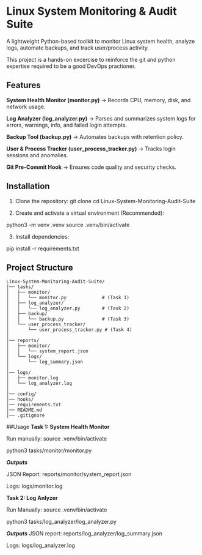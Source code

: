 # Linux System Monitoring & Audit Suite

A lightweight Python-based toolkit to monitor Linux system health, analyze logs, automate backups, and track user/process activity.

This project is a hands-on excercise to reinforce the git and python expertise required to be a good DevOps practioner.

## Features 

**System Health Monitor (monitor.py)** → Records CPU, memory, disk, and network usage.

**Log Analyzer (log_analyzer.py)** → Parses and summarizes system logs for errors, warnings, info, and failed login attempts.

**Backup Tool (backup.py)** → Automates backups with retention policy.

**User & Process Tracker (user_process_tracker.py)** → Tracks login sessions and anomalies.

**Git Pre-Commit Hook** → Ensures code quality and security checks.

## Installation

 1) Clone the repository:
git clone <repo-url>
cd Linux-System-Monitoring-Audit-Suite

 2) Create and activate a virtual environment (Recommended):

python3 -m venv .venv
source .venv/bin/activate

 3) Install dependencies:

pip install -r requirements.txt

## Project Structure
```
Linux-System-Monitoring-Audit-Suite/
│── tasks/
│   ├── monitor/
│   │   └── monitor.py             # (Task 1)
│   ├── log_analyzer/
│   │   └── log_analyzer.py        # (Task 2)
│   ├── backup/
│   │   └── backup.py              # (Task 3)
│   └── user_process_tracker/
│       └── user_process_tracker.py # (Task 4)
│
│── reports/
│   ├── monitor/
│   │   └── system_report.json     
│   └── logs/
│       └── log_summary.json      
│
│── logs/
│   ├── monitor.log
│   └── log_analyzer.log          
│
│── config/
│── hooks/
│── requirements.txt
│── README.md
│── .gitignore
```

##Usage
**Task 1: System Health Monitor**

Run manually:
source .venv/bin/activate

python3 tasks/monitor/monitor.py

**_Outputs_**

JSON Report: reports/monitor/system_report.json

Logs: logs/monitor.log


**Task 2: Log Anlyzer**

Run Manually:
source .venv/bin/activate

python3 tasks/log_analyzer/log_analyzer.py

**_Outputs_**
JSON report: reports/log_analyzer/log_summary.json

Logs: logs/log_analyzer.log



